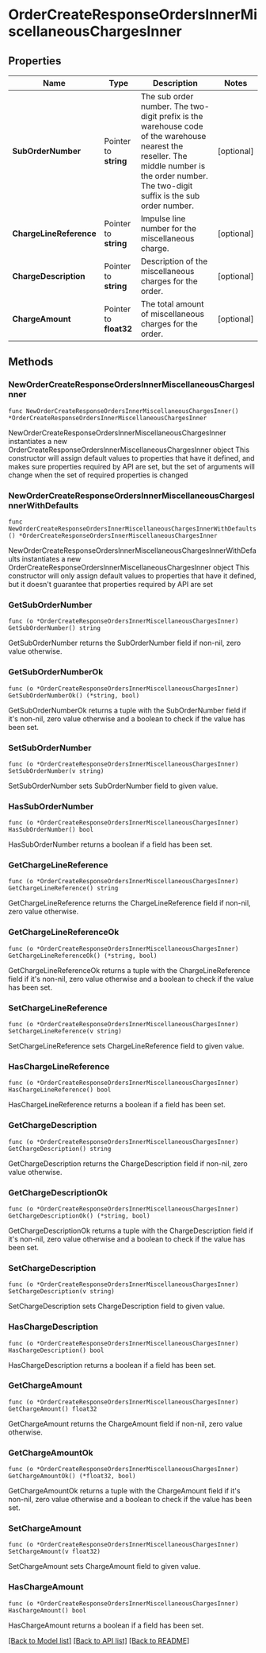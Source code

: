 # OrderCreateResponseOrdersInnerMiscellaneousChargesInner

## Properties

Name | Type | Description | Notes
------------ | ------------- | ------------- | -------------
**SubOrderNumber** | Pointer to **string** | The sub order number. The two-digit prefix is the warehouse code of the warehouse nearest the reseller. The middle number is the order number. The two-digit suffix is the sub order number. | [optional] 
**ChargeLineReference** | Pointer to **string** | Impulse line number for the miscellaneous charge. | [optional] 
**ChargeDescription** | Pointer to **string** | Description of the miscellaneous charges for the order. | [optional] 
**ChargeAmount** | Pointer to **float32** | The total amount of miscellaneous charges for the order. | [optional] 

## Methods

### NewOrderCreateResponseOrdersInnerMiscellaneousChargesInner

`func NewOrderCreateResponseOrdersInnerMiscellaneousChargesInner() *OrderCreateResponseOrdersInnerMiscellaneousChargesInner`

NewOrderCreateResponseOrdersInnerMiscellaneousChargesInner instantiates a new OrderCreateResponseOrdersInnerMiscellaneousChargesInner object
This constructor will assign default values to properties that have it defined,
and makes sure properties required by API are set, but the set of arguments
will change when the set of required properties is changed

### NewOrderCreateResponseOrdersInnerMiscellaneousChargesInnerWithDefaults

`func NewOrderCreateResponseOrdersInnerMiscellaneousChargesInnerWithDefaults() *OrderCreateResponseOrdersInnerMiscellaneousChargesInner`

NewOrderCreateResponseOrdersInnerMiscellaneousChargesInnerWithDefaults instantiates a new OrderCreateResponseOrdersInnerMiscellaneousChargesInner object
This constructor will only assign default values to properties that have it defined,
but it doesn't guarantee that properties required by API are set

### GetSubOrderNumber

`func (o *OrderCreateResponseOrdersInnerMiscellaneousChargesInner) GetSubOrderNumber() string`

GetSubOrderNumber returns the SubOrderNumber field if non-nil, zero value otherwise.

### GetSubOrderNumberOk

`func (o *OrderCreateResponseOrdersInnerMiscellaneousChargesInner) GetSubOrderNumberOk() (*string, bool)`

GetSubOrderNumberOk returns a tuple with the SubOrderNumber field if it's non-nil, zero value otherwise
and a boolean to check if the value has been set.

### SetSubOrderNumber

`func (o *OrderCreateResponseOrdersInnerMiscellaneousChargesInner) SetSubOrderNumber(v string)`

SetSubOrderNumber sets SubOrderNumber field to given value.

### HasSubOrderNumber

`func (o *OrderCreateResponseOrdersInnerMiscellaneousChargesInner) HasSubOrderNumber() bool`

HasSubOrderNumber returns a boolean if a field has been set.

### GetChargeLineReference

`func (o *OrderCreateResponseOrdersInnerMiscellaneousChargesInner) GetChargeLineReference() string`

GetChargeLineReference returns the ChargeLineReference field if non-nil, zero value otherwise.

### GetChargeLineReferenceOk

`func (o *OrderCreateResponseOrdersInnerMiscellaneousChargesInner) GetChargeLineReferenceOk() (*string, bool)`

GetChargeLineReferenceOk returns a tuple with the ChargeLineReference field if it's non-nil, zero value otherwise
and a boolean to check if the value has been set.

### SetChargeLineReference

`func (o *OrderCreateResponseOrdersInnerMiscellaneousChargesInner) SetChargeLineReference(v string)`

SetChargeLineReference sets ChargeLineReference field to given value.

### HasChargeLineReference

`func (o *OrderCreateResponseOrdersInnerMiscellaneousChargesInner) HasChargeLineReference() bool`

HasChargeLineReference returns a boolean if a field has been set.

### GetChargeDescription

`func (o *OrderCreateResponseOrdersInnerMiscellaneousChargesInner) GetChargeDescription() string`

GetChargeDescription returns the ChargeDescription field if non-nil, zero value otherwise.

### GetChargeDescriptionOk

`func (o *OrderCreateResponseOrdersInnerMiscellaneousChargesInner) GetChargeDescriptionOk() (*string, bool)`

GetChargeDescriptionOk returns a tuple with the ChargeDescription field if it's non-nil, zero value otherwise
and a boolean to check if the value has been set.

### SetChargeDescription

`func (o *OrderCreateResponseOrdersInnerMiscellaneousChargesInner) SetChargeDescription(v string)`

SetChargeDescription sets ChargeDescription field to given value.

### HasChargeDescription

`func (o *OrderCreateResponseOrdersInnerMiscellaneousChargesInner) HasChargeDescription() bool`

HasChargeDescription returns a boolean if a field has been set.

### GetChargeAmount

`func (o *OrderCreateResponseOrdersInnerMiscellaneousChargesInner) GetChargeAmount() float32`

GetChargeAmount returns the ChargeAmount field if non-nil, zero value otherwise.

### GetChargeAmountOk

`func (o *OrderCreateResponseOrdersInnerMiscellaneousChargesInner) GetChargeAmountOk() (*float32, bool)`

GetChargeAmountOk returns a tuple with the ChargeAmount field if it's non-nil, zero value otherwise
and a boolean to check if the value has been set.

### SetChargeAmount

`func (o *OrderCreateResponseOrdersInnerMiscellaneousChargesInner) SetChargeAmount(v float32)`

SetChargeAmount sets ChargeAmount field to given value.

### HasChargeAmount

`func (o *OrderCreateResponseOrdersInnerMiscellaneousChargesInner) HasChargeAmount() bool`

HasChargeAmount returns a boolean if a field has been set.


[[Back to Model list]](../README.md#documentation-for-models) [[Back to API list]](../README.md#documentation-for-api-endpoints) [[Back to README]](../README.md)


